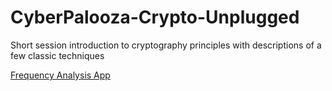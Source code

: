 # CyberPalooza-Crypto-Unplugged
Short session introduction to cryptography principles with descriptions of a few classic techniques


[Frequency Analysis App](https\\charles-hoot.github.io\freq.html)
